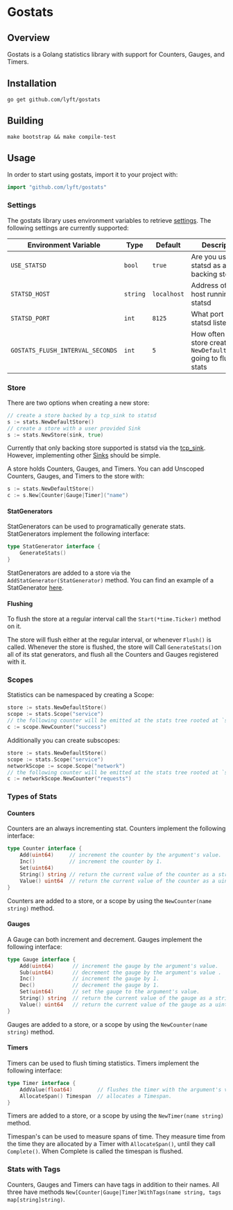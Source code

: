 # Gostats

## Overview

Gostats is a Golang statistics library with support for Counters, Gauges, and Timers.

## Installation

```
go get github.com/lyft/gostats
```

## Building

```
make bootstrap && make compile-test
```

## Usage
 
In order to start using gostats, import it to your project with:

```Go
import "github.com/lyft/gostats"
```

### Settings

The gostats library uses environment variables to retrieve [settings](https://github.com/lyft/gostats/blob/master/settings.go).
The following settings are currently supported:


|Environment Variable|Type|Default|Description|
|---|---|---|---|
|`USE_STATSD`|`bool`|`true`|Are you using statsd as a backing store|
|`STATSD_HOST`|`string`|`localhost`|Address of the host running statsd|
|`STATSD_PORT`|`int`|`8125`|What port is statsd listening on|
|`GOSTATS_FLUSH_INTERVAL_SECONDS`|`int`|`5`|How often is the a store created by `NewDefaultStore()` going to flush stats|

### Store

There are two options when creating a new store: 

```Go
// create a store backed by a tcp_sink to statsd
s := stats.NewDefaultStore()
// create a store with a user provided Sink
s := stats.NewStore(sink, true)
```

Currently that only backing store supported is statsd via the [tcp_sink](https://github.com/lyft/gostats/blob/master/tcp_sink.go).
However, implementing other [Sinks](https://github.com/lyft/gostats/blob/master/sink.go) should be simple.

A store holds Counters, Gauges, and Timers. You can add Unscoped Counters, Gauges, and Timers to the store
with:

```Go
s := stats.NewDefaultStore()
c := s.New[Counter|Gauge|Timer]("name")
```

#### StatGenerators

StatGenerators can be used to programatically generate stats. StatGenerators implement the following interface:

```Go
type StatGenerator interface {
	GenerateStats()
}
```

StatGenerators are added to a store via the `AddStatGenerator(StatGenerator)` method. You can find an example of a 
StatGenerator [here](https://github.com/lyft/gostats/blob/master/runtime.go).

#### Flushing

To flush the store at a regular interval call the `Start(*time.Ticker)` method on it.

The store will flush either at the regular interval, or whenever `Flush()` is called. Whenever the store is flushed, 
the store will Call `GenerateStats()`on all of its stat generators, and flush all the Counters and Gauges registered with it.

### Scopes

Statistics can be namespaced by creating a Scope:

```Go
store := stats.NewDefaultStore()
scope := stats.Scope("service")
// the following counter will be emitted at the stats tree rooted at `service`.
c := scope.NewCounter("success")
```

Additionally you can create subscopes:

```Go
store := stats.NewDefaultStore()
scope := stats.Scope("service")
networkScope := scope.Scope("network")
// the following counter will be emitted at the stats tree rooted at `service.network`.
c := networkScope.NewCounter("requests")
```

### Types of Stats

#### Counters

Counters are an always incrementing stat. Counters implement the following interface:

```Go
type Counter interface {
	Add(uint64)     // increment the counter by the argument's value.
	Inc()           // increment the counter by 1.
	Set(uint64)
	String() string // return the current value of the counter as a string.
	Value() uint64  // return the current value of the counter as a uint64.
}
```

Counters are added to a store, or a scope by using the `NewCounter(name string)` method.

#### Gauges

A Gauge can both increment and decrement. Gauges implement the following interface:

```Go
type Gauge interface {
	Add(uint64)      // increment the gauge by the argument's value.
	Sub(uint64)      // decrement the gauge by the argument's value .
	Inc()            // increment the gauge by 1.
	Dec()            // decrement the gauge by 1.
	Set(uint64)      // set the gauge to the argument's value.
	String() string  // return the current value of the gauge as a string.
	Value() uint64   // return the current value of the gauge as a uint64.
}
```

Gauges are added to a store, or a scope by using the `NewCounter(name string)` method.

#### Timers

Timers can be used to flush timing statistics. Timers implement the following interface:

```Go
type Timer interface {
	AddValue(float64)        // flushes the timer with the argument's value.
	AllocateSpan() Timespan  // allocates a Timespan.
}
```

Timers are added to a store, or a scope by using the `NewTimer(name string)` method.

Timespan's can be used to measure spans of time. They measure time from the time they are allocated by a Timer with `AllocateSpan()`,
until they call `Complete()`. When Complete is called the timespan is flushed.

### Stats with Tags

Counters, Gauges and Timers can have tags in addition to their names. All three have methods 
`New[Counter|Gauge|Timer]WithTags(name string, tags map[string]string)`.